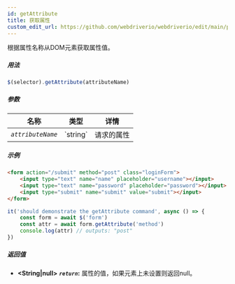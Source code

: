 ```yaml
---
id: getAttribute
title: 获取属性
custom_edit_url: https://github.com/webdriverio/webdriverio/edit/main/packages/webdriverio/src/commands/element/getAttribute.ts
---
```


根据属性名称从DOM元素获取属性值。

##### 用法

```js
$(selector).getAttribute(attributeName)
```

##### 参数

<table>
  <thead>
    <tr>
      <th>名称</th><th>类型</th><th>详情</th>
    </tr>
  </thead>
  <tbody>
    <tr>
      <td><code><var>attributeName</var></code></td>
      <td>`string`</td>
      <td>请求的属性</td>
    </tr>
  </tbody>
</table>

##### 示例

```html title="index.html"
<form action="/submit" method="post" class="loginForm">
    <input type="text" name="name" placeholder="username"></input>
    <input type="text" name="password" placeholder="password"></input>
    <input type="submit" name="submit" value="submit"></input>
</form>
```

```js title="getAttribute.js"
it('should demonstrate the getAttribute command', async () => {
    const form = await $('form')
    const attr = await form.getAttribute('method')
    console.log(attr) // outputs: "post"
})
```

##### 返回值

- **&lt;String|null&gt;**
            **<code><var>return</var></code>:**  属性的值，如果元素上未设置则返回null。